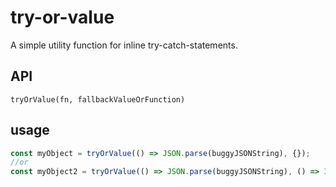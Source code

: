 # try-or-value
A simple utility function for inline try-catch-statements.

## API
`tryOrValue(fn, fallbackValueOrFunction)`

## usage
```javascript
const myObject = tryOrValue(() => JSON.parse(buggyJSONString), {});
//or
const myObject2 = tryOrValue(() => JSON.parse(buggyJSONString), () => 3);
```
